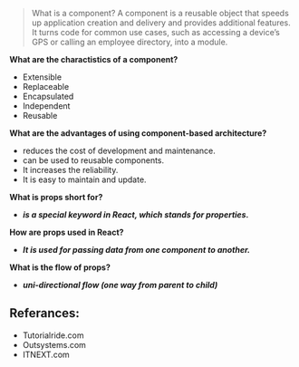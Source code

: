 > What is a component? 
A component is a reusable object that speeds up application creation and delivery and provides additional features. It turns code for common use cases, such as accessing a device’s GPS or calling an employee directory, into a module.

**What are the charactistics of a component?**
* Extensible
* Replaceable
* Encapsulated
* Independent
* Reusable


**What are the advantages of using component-based architecture?**
- reduces the cost of development and maintenance.
- can be used to reusable components.
- It increases the reliability.
- It is easy to maintain and update.



**What is props short for?** 
* ***is a special keyword in React, which stands for properties.***



**How are props used in React?**
- ***It is used for passing data from one component to another.***


**What is the flow of props?** 
- ***uni-directional flow (one way from parent to child)***

## Referances: 
- Tutorialride.com
- Outsystems.com
- ITNEXT.com

